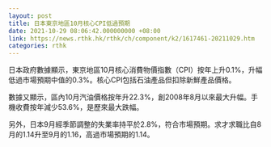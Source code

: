 ```yaml
---
layout: post
title: 日本東京地區10月核心CPI低過預期
date: 2021-10-29 08:06:42.000000000 +08:00
link: https://news.rthk.hk/rthk/ch/component/k2/1617461-20211029.htm
categories: rthk
---
```


日本政府數據顯示，東京地區10月核心消費物價指數（CPI）按年上升0.1%，升幅低過市場預期中值的0.3%。核心CPI包括石油產品但扣除新鮮產品價格。

數據又顯示，區內10月汽油價格按年升22.3%，創2008年8月以來最大升幅。手機收費按年減少53.6%，是歷來最大跌幅。

另外，日本9月經季節調整的失業率持平於2.8%，符合市場預期。求才求職比自8月的1.14升至9月的1.16，高過市場預期的1.14。
